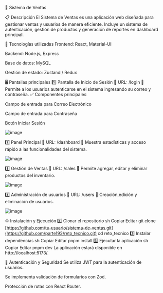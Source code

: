 📌 Sistema de Ventas


📋 Descripción
El Sistema de Ventas es una aplicación web diseñada para gestionar ventas y usuarios de manera eficiente. Incluye un sistema de autenticación, gestión de productos y generación de reportes en dashboard principal.

🚀 Tecnologías utilizadas
Frontend: React, Material-UI

Backend: Node.js, Express

Base de datos: MySQL

Gestión de estado: Zustand / Redux

🖥 Pantallas principales
1️⃣ Pantalla de Inicio de Sesión
📍 URL: /login
📌 Permite a los usuarios autenticarse en el sistema ingresando su correo y contraseña.
✅ Componentes principales:

Campo de entrada para Correo Electrónico

Campo de entrada para Contraseña

Botón Iniciar Sesión

![image](https://github.com/user-attachments/assets/9a60926a-9060-427c-84b7-075d6521b67c)


2️⃣ Panel Principal
📍 URL: /dashboard
📌 Muestra estadísticas y acceso rápido a las funcionalidades del sistema.

![image](https://github.com/user-attachments/assets/1e2a8784-daf2-4ed7-b234-9e406542312b)


3️⃣ Gestión de Ventas
📍 URL: /sales
📌 Permite agregar, editar y eliminar productos del inventario.

![image](https://github.com/user-attachments/assets/d1582705-b1e6-45bf-9ac7-f9baa8eca5ed)


4️⃣ Administración de usuarios
📍 URL: /users
📌 Creación,edición y eliminación de usuarios.

![image](https://github.com/user-attachments/assets/080c9ea5-dc95-4c38-a82e-ddc397af0b95)


⚙ Instalación y Ejecución
1️⃣ Clonar el repositorio
sh
Copiar
Editar
git clone [https://github.com/tu-usuario/sistema-de-ventas.git](https://github.com/parte193/reto_tecnico.git)
cd reto_tecnico
2️⃣ Instalar dependencias
sh
Copiar
Editar
pnpm install
3️⃣ Ejecutar la aplicación
sh
Copiar
Editar
pnpm dev
La aplicación estará disponible en http://localhost:5173/.

🔐 Autenticación y Seguridad
Se utiliza JWT para la autenticación de usuarios.

Se implementa validación de formularios con Zod.

Protección de rutas con React Router.
